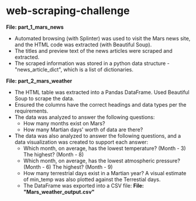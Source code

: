 # web-scraping-challenge

**File: part_1_mars_news**
- Automated browsing (with Splinter) was used to visit the Mars news site, and the HTML code was extracted (with Beautiful Soup).
- The titles and preview text of the news articles were scraped and extracted.
- The scraped information was stored in a python data structure - "news_article_dict", which is a list of dictionaries.

**File: part_2_mars_weather**
- The HTML table was extracted into a Pandas DataFrame. Used Beautiful Soup to scrape the data.
- Ensured the columns have the correct headings and data types per the requirements.
- The data was analyzed to answer the following questions:
    - How many months exist on Mars?
    - How many Martian days' worth of data are there?
- The data was also analyzed to answer the following questions, and a data visualization was created to support each answer:
    - Which month, on average, has the lowest temperature? (Month - 3) The highest? (Month - 8)
    - Which month, on average, has the lowest atmospheric pressure? (Month - 6) The highest? (Month - 9)
    - How many terrestrial days exist in a Martian year? A visual estimate of min_temp was also plotted against the Terrestial days.
    - The DataFrame was exported into a CSV file: **File: "Mars_weather_output.csv"**
